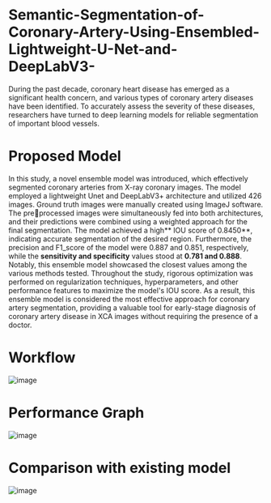 # Semantic-Segmentation-of-Coronary-Artery-Using-Ensembled-Lightweight-U-Net-and-DeepLabV3-
During the past decade, coronary heart disease has emerged as a significant health concern, and  various types of coronary artery diseases have been identified. To accurately assess the severity of  these diseases, researchers have turned to deep learning models for reliable segmentation of  important blood vessels. 
# Proposed Model
In this study, a novel ensemble model was introduced, which effectively segmented coronary arteries from X-ray coronary images. The model employed a lightweight Unet and DeepLabV3+ architecture and utilized 426 images. Ground truth images were manually created using ImageJ software. The preprocessed images were simultaneously fed into both architectures, and their predictions were combined using a weighted approach for the final segmentation. The model achieved a high** IOU score of 0.8450**, indicating accurate segmentation of the desired region. Furthermore, the precision and F1_score of the model were 0.887 and 0.851, respectively, while the **sensitivity and specificity** values stood at **0.781 and 0.888**. Notably, this ensemble model showcased the closest values among the various methods tested. Throughout the study, rigorous optimization was performed on regularization techniques, hyperparameters, and other performance features to maximize the model's IOU score. As a result, this ensemble model is considered the most effective approach for coronary artery segmentation, providing a valuable tool for early-stage diagnosis of coronary artery disease in XCA images without requiring the presence of a doctor.
# Workflow

![image](https://github.com/Adowan/Semantic-Segmentation-of-Coronary-Artery-Using-Ensembled-Lightweight-U-Net-and-DeepLabV3-/assets/64413677/09c73bc6-a355-4351-beef-030a9165756a)

# Performance Graph
![image](https://github.com/Adowan/Semantic-Segmentation-of-Coronary-Artery-Using-Ensembled-Lightweight-U-Net-and-DeepLabV3-/assets/64413677/25d3cd68-9c4d-4cbc-b6c2-e8056a5beb26)
# Comparison with existing model

![image](https://github.com/Adowan/Semantic-Segmentation-of-Coronary-Artery-Using-Ensembled-Lightweight-U-Net-and-DeepLabV3-/assets/64413677/8a3323d3-4e96-4544-8ad5-4729cb2354c0)
